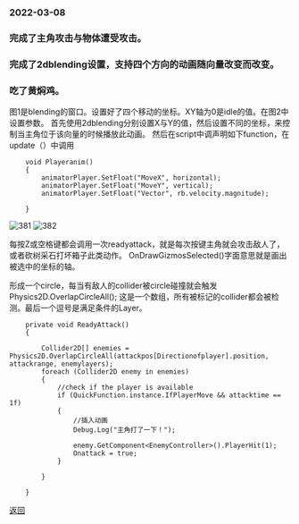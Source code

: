 ### 2022-03-08 ###



### 完成了主角攻击与物体遭受攻击。
### 完成了2dblending设置，支持四个方向的动画随向量改变而改变。
### 吃了黄焖鸡。

图1是blending的窗口。设置好了四个移动的坐标。XY轴为0是idle的值。在图2中设置参数。
首先使用2dblending分别设置X与Y的值，然后设置不同的坐标，来控制当主角位于该向量的时候播放此动画。
然后在script中调声明如下function，在update（）中调用


```
    void Playeranim()
    {
        animatorPlayer.SetFloat("MoveX", horizontal);
        animatorPlayer.SetFloat("MoveY", vertical);
        animatorPlayer.SetFloat("Vector", rb.velocity.magnitude);

    }
```

![381](/assets/images/2022381.png)
![382](/assets/images/2022382.png)



每按Z或空格键都会调用一次readyattack，就是每次按键主角就会攻击敌人了，或者砍树采石打坏箱子此类动作。
OnDrawGizmosSelected()字面意思就是画出被选中的坐标的轴。

形成一个circle，每当有敌人的collider被circle碰撞就会触发Physics2D.OverlapCircleAll();
这是一个数组，所有被标记的collider都会被检测。最后一个逗号是满足条件的Layer。

```
    private void ReadyAttack()
    {
        
        Collider2D[] enemies = Physics2D.OverlapCircleAll(attackpos[Directionofplayer].position, attackrange, enemylayers);
        foreach (Collider2D enemy in enemies)
        {
            //check if the player is available
            if (QuickFunction.instance.IfPlayerMove && attacktime == 1f)
            {
                //插入动画
                Debug.Log("主角打了一下！");

                enemy.GetComponent<EnemyController>().PlayerHit(1);
                Onattack = true;
            }

        }

    }
```












[返回](./)











